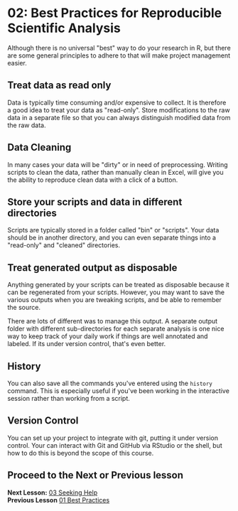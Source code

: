 02: Best Practices for Reproducible Scientific Analysis
===================================================

Although there is no universal "best" way to do your research in R, but there are some general principles to adhere to that will make project management easier.

## Treat data as read only

Data is typically time consuming and/or expensive to collect. It is therefore a good idea to treat your data as "read-only". Store modifications to the raw data in a separate file so that you can always distinguish modified data from the raw data.   

## Data Cleaning

In many cases your data will be "dirty" or in need of preprocessing. Writing scripts to clean the data, rather than manually clean in Excel, will give you the ability to reproduce clean data with a click of a button. 

## Store your scripts and data in different directories
Scripts are typically stored in a folder called "bin" or "scripts". Your data should be in another directory, and you can even separate things into a "read-only" and "cleaned" directories.

## Treat generated output as disposable
Anything generated by your scripts can be treated as disposable because it can be regenerated from your scripts. However, you may want to save the various outputs when you are tweaking scripts, and be able to remember the source.

There are lots of different was to manage this output. A separate output folder with different sub-directories for each separate analysis is one nice way to keep track of your daily work if things are well annotated and labeled. If its under version control, that's even better.

## History
You can also save all the commands you've entered using the `history` command. This is especially useful if you've been working in the interactive session rather than working from a script. 


## Version Control
You can set up your project to integrate with git, putting it under version control.
Your can interact with Git and GitHub via RStudio or the shell, but how to do this is beyond the scope of this course.

## Proceed to the Next or Previous lesson
**Next Lesson:** [03 Seeking Help](https://github.com/raynamharris/R_Intro_for_Bioinformatics/blob/master/03-seeking-help.md)  
**Previous Lesson** [01 Best Practices](https://github.com/raynamharris/R_Intro_for_Bioinformatics/blob/master/01-best-practices.md)